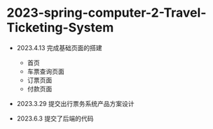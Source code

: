 # 2023-spring-computer-2-Travel-Ticketing-System

- 2023.4.13 完成基础页面的搭建
   - 首页 
   - 车票查询页面
   - 订票页面
   - 付款页面

- 2023.3.29 提交出行票务系统产品方案设计
- 2023.6.3 提交了后端的代码
